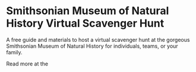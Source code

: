 # Smithsonian Museum of Natural History Virtual Scavenger Hunt
A free guide and materials to host a virtual scavenger hunt at the gorgeous Smithsonian Museum of Natural History for individuals, teams, or your family.

Read more at the <insert blog link>

